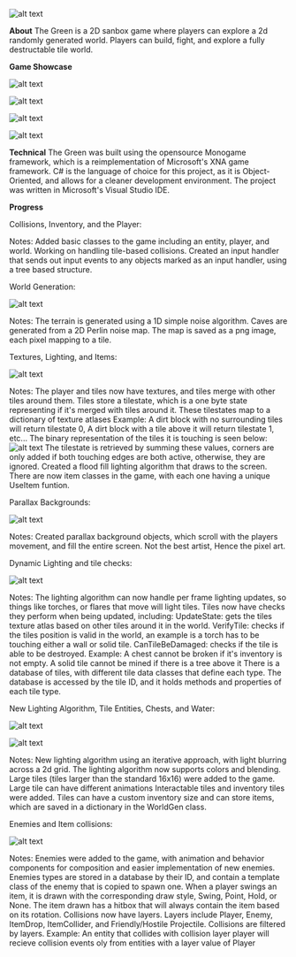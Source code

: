 ![alt text](https://github.com/MattWhite3194/TheGreenMonogame/tree/master/TheGreenProgressPhotos/Cover.png "Logo Title Text 1")

**About**
The Green is a 2D sanbox game where players can explore a 2d randomly generated world.
Players can build, fight, and explore a fully destructable tile world.

**Game Showcase**

![alt text](https://github.com/MattWhite3194/TheGreenMonogame/tree/master/TheGreenProgressPhotos/GameShowCaseEnemies.gif "Logo Title Text 1")

![alt text](https://github.com/MattWhite3194/TheGreenMonogame/tree/master/TheGreenProgressPhotos/GameShowCaseTiles.gif "Logo Title Text 1")

![alt text](https://github.com/MattWhite3194/TheGreenMonogame/tree/master/TheGreenProgressPhotos/GameShowCaseChests.gif "Logo Title Text 1")

![alt text](https://github.com/MattWhite3194/TheGreenMonogame/tree/master/TheGreenProgressPhotos/GameShowCaseWater.gif "Logo Title Text 1")

**Technical**
The Green was built using the opensource Monogame framework, which is a reimplementation of Microsoft's XNA game framework.
C# is the language of choice for this project, as it is Object-Oriented, and allows for a cleaner development environment.
The project was written in Microsoft's Visual Studio IDE.

**Progress**

Collisions, Inventory, and the Player:

Notes:
Added basic classes to the game including an entity, player, and world.
Working on handling tile-based collisions.
Created an input handler that sends out input events to any objects marked as an input handler, using a tree based structure.


World Generation:

![alt text](https://github.com/MattWhite3194/TheGreenMonogame/tree/master/TheGreenProgressPhotos/WorldGeneration.png "Logo Title Text 1")

Notes: 
The terrain is generated using a 1D simple noise algorithm.
Caves are generated from a 2D Perlin noise map.
The map is saved as a png image, each pixel mapping to a tile.

Textures, Lighting, and Items:

![alt text](https://github.com/MattWhite3194/TheGreenMonogame/tree/master/TheGreenProgressPhotos/TexturesLightingItems.png "Logo Title Text 1")

Notes:
The player and tiles now have textures, and tiles merge with other tiles around them.
Tiles store a tilestate, which is a one byte state representing if it's merged with tiles around it.
These tilestates map to a dictionary of texture atlases
Example: A dirt block with no surrounding tiles will return tilestate 0, A dirt block with a tile above it will return tilestate 1, etc...
The binary representation of the tiles it is touching is seen below:
![alt text](https://github.com/MattWhite3194/TheGreenMonogame/tree/master/TheGreenProgressPhotos/TileStates.png "Logo Title Text 1")
The tilestate is retrieved by summing these values, corners are only added if both touching edges are both active, otherwise, they are ignored.
Created a flood fill lighting algorithm that draws to the screen.
There are now item classes in the game, with each one having a unique UseItem funtion.

Parallax Backgrounds:

![alt text](https://github.com/MattWhite3194/TheGreenMonogame/tree/master/TheGreenProgressPhotos/ParallaxBackgrounds.png "Logo Title Text 1")

Notes:
Created parallax background objects, which scroll with the players movement, and fill the entire screen.
Not the best artist, Hence the pixel art.

Dynamic Lighting and tile checks:

![alt text](https://github.com/MattWhite3194/TheGreenMonogame/tree/master/TheGreenProgressPhotos/DynamicLightingTileChecks.png "Logo Title Text 1")

Notes: 
The lighting algorithm can now handle per frame lighting updates, so things like torches, or flares that move will light tiles.
Tiles now have checks they perform when being updated, including:
UpdateState: gets the tiles texture atlas based on other tiles around it in the world.
VerifyTile: checks if the tiles position is valid in the world, an example is a torch has to be touching either a wall or solid tile.
CanTileBeDamaged: checks if the tile is able to be destroyed. Example: A chest cannot be broken if it's inventory is not empty. A solid tile cannot be mined if there is a tree above it
There is a database of tiles, with different tile data classes that define each type.
The database is accessed by the tile ID, and it holds methods and properties of each tile type.

New Lighting Algorithm, Tile Entities, Chests, and Water:

![alt text](https://github.com/MattWhite3194/TheGreenMonogame/tree/master/TheGreenProgressPhotos/NewLighting.png "Logo Title Text 1")

![alt text](https://github.com/MattWhite3194/TheGreenMonogame/tree/master/TheGreenProgressPhotos/TileEntitiesChestsWater.png "Logo Title Text 1")

Notes:
New lighting algorithm using an iterative approach, with light blurring across a 2d grid.
The lighting algorithm now supports colors and blending. 
Large tiles (tiles larger than the standard 16x16) were added to the game.
Large tile can have different animations
Interactable tiles and inventory tiles were added. Tiles can have a custom inventory size and can store items, which are saved in a dictionary in the WorldGen class.

Enemies and Item collisions:

![alt text](https://github.com/MattWhite3194/TheGreenMonogame/tree/master/TheGreenProgressPhotos/EnemiesAndItemCollisions.png "Logo Title Text 1")

Notes: 
Enemies were added to the game, with animation and behavior components for composition and easier implementation of new enemies.
Enemies types are stored in a database by their ID, and contain a template class of the enemy that is copied to spawn one.
When a player swings an item, it is drawn with the corresponding draw style, Swing, Point, Hold, or None.
The item drawn has a hitbox that will always contain the item based on its rotation.
Collisions now have layers. Layers include Player, Enemy, ItemDrop, ItemCollider, and Friendly/Hostile Projectile.
Collisions are filtered by layers. 
Example: An entity that collides with collision layer player will recieve collision events oly from entities with a layer value of Player